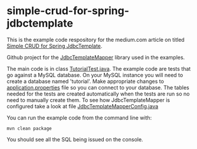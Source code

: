 # simple-crud-for-spring-jdbctemplate
This is the example code respository for the medium.com article on titled [Simple CRUD for Spring JdbcTemplate](https://medium.com/@ajosephmi/simple-crud-for-spring-jdbctemplate-8347211d5306).

Github project for the [JdbcTemplateMapper](https://github.com/jdbctemplatemapper/jdbctemplatemapper) library used in the examples.

The main code is in class [TutorialTest.java](src/test/java/io/github/ajoseph88/jdbctemplatemapper/test/TutorialTest.java).
The example code are tests that go against a MySQL database. On your MySQL instance you will need to create a database named 'tutorial'. Make appropriate changes to [application.properties](src/test/resources/application.properties) file so you can connect to your database. The tables needed for the tests are created automatically when the tests are run so no need to manually create them. To see how JdbcTemplateMapper is configured take a look at file [JdbcTemplateMapperConfig.java](src/test/java/io/github/ajoseph88/jdbctemplatemapper/config/JdbcTemplateMapperConfig.java)


You can run the example code from the command line with:

```
mvn clean package
```

You should see all the SQL being issued on the console.





